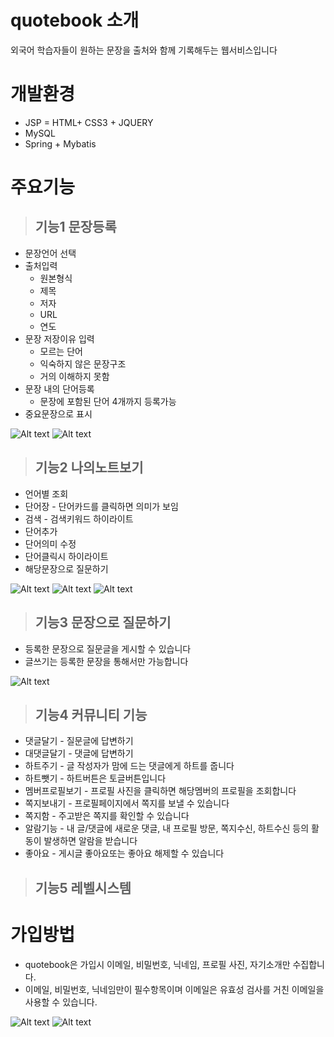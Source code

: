 # quotebook 소개
외국어 학습자들이 원하는 문장을 출처와 함께 기록해두는 웹서비스입니다
<!-- ![Alt text](http://nightsky.cafe24.com/img/1_ko.png) -->

# 개발환경
* JSP = HTML+ CSS3 + JQUERY 
* MySQL
* Spring + Mybatis

# 주요기능
> ## 기능1 문장등록
  * 문장언어 선택
  * 출처입력
    * 원본형식
    * 제목
    * 저자
    * URL
    * 연도
  * 문장 저장이유 입력
    * 모르는 단어
    * 익숙하지 않은 문장구조
    * 거의 이해하지 못함
  * 문장 내의 단어등록
    * 문장에 포함된 단어 4개까지 등록가능
  * 중요문장으로 표시
  
  ![Alt text](http://nightsky.cafe24.com/img/2_ko.png)
  ![Alt text](http://nightsky.cafe24.com/img/3_ko.png)
  
> ## 기능2 나의노트보기
  * 언어별 조회
  * 단어장 - 단어카드를 클릭하면 의미가 보임
  * 검색 - 검색키워드 하이라이트
  * 단어추가
  * 단어의미 수정
  * 단어클릭시 하이라이트
  * 해당문장으로 질문하기
 
  ![Alt text](http://nightsky.cafe24.com/img/5_ko.png)
  ![Alt text](http://nightsky.cafe24.com/img/6_ko.png)
  ![Alt text](http://nightsky.cafe24.com/img/7_ko.png)
  
 > ## 기능3 문장으로 질문하기 
 * 등록한 문장으로 질문글을 게시할 수 있습니다
 * 글쓰기는 등록한 문장을 통해서만 가능합니다 
 
 ![Alt text](http://nightsky.cafe24.com/img/8_ko.png)
 <!-- ![Alt text](http://nightsky.cafe24.com/img/9_ko.png)-->
 <!-- ![Alt text](http://nightsky.cafe24.com/img/11_ko.png) -->
 

> ## 기능4 커뮤니티 기능
* 댓글달기 - 질문글에 답변하기
* 대댓글달기 - 댓글에 답변하기
* 하트주기 - 글 작성자가 맘에 드는 댓글에게 하트를 줍니다
* 하트뺏기 - 하트버튼은 토글버튼입니다
* 멤버프로필보기 - 프로필 사진을 클릭하면 해당멤버의 프로필을 조회합니다
* 쪽지보내기 - 프로필페이지에서 쪽지를 보낼 수 있습니다
* 쪽지함 - 주고받은 쪽지를 확인할 수 있습니다
* 알람기능 - 내 글/댓글에 새로운 댓글, 내 프로필 방문, 쪽지수신, 하트수신 등의 활동이 발생하면 알람을 받습니다
* 좋아요 - 게시글 좋아요또는 좋아요 해제할 수 있습니다

> ## 기능5 레벨시스템



# 가입방법
* quotebook은 가입시 이메일, 비밀번호, 닉네임, 프로필 사진, 자기소개만 수집합니다.
* 이메일, 비밀번호, 닉네임만이 필수항목이며 이메일은 유효성 검사를 거친 이메일을 사용할 수 있습니다.

![Alt text](http://nightsky.cafe24.com/img/14_ko.png)
![Alt text](http://nightsky.cafe24.com/img/15_ko.png)
